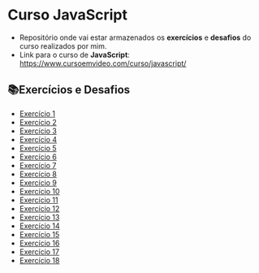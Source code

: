 # Curso JavaScript
- Repositório onde vai estar armazenados os **exercícios** e **desafios** do curso realizados por mim.
- Link para o curso de **JavaScript**: https://www.cursoemvideo.com/curso/javascript/ 

## 📚Exercícios e Desafios
- [Exercício 1](https://github.com/GabrielYuriRF0/curso-javascript/blob/main/aula04/ex001.html)
- [Exercício 2](https://github.com/GabrielYuriRF0/curso-javascript/blob/main/aula06/ex002.html)
- [Exercício 3](https://github.com/GabrielYuriRF0/curso-javascript/blob/main/aula06/ex003.html)
- [Exercício 4](https://github.com/GabrielYuriRF0/curso-javascript/blob/main/aula06/ex004.html)
- [Exercício 5](https://github.com/GabrielYuriRF0/curso-javascript/blob/main/aula09/ex005.html)
- [Exercício 6](https://github.com/GabrielYuriRF0/curso-javascript/blob/main/aula10/ex006.html)
- [Exercício 7](https://github.com/GabrielYuriRF0/curso-javascript/blob/main/aula10/ex007.html)
- [Exercício 8](https://github.com/GabrielYuriRF0/curso-javascript/blob/main/aula11/ex008.js)
- [Exercício 9](https://github.com/GabrielYuriRF0/curso-javascript/blob/main/aula11/ex009.js)
- [Exercício 10](https://github.com/GabrielYuriRF0/curso-javascript/blob/main/aula11/ex010.html)
- [Exercício 11](https://github.com/GabrielYuriRF0/curso-javascript/blob/main/aula12/ex011.js)
- [Exercício 12](https://github.com/GabrielYuriRF0/curso-javascript/blob/main/aula12/ex012.js)
- [Exercício 13](https://github.com/GabrielYuriRF0/curso-javascript/blob/main/aula12/ex013.js)
- [Exercício 14](https://github.com/GabrielYuriRF0/curso-javascript/blob/main/aula12-exercicios/ex014)
- [Exercício 15](https://github.com/GabrielYuriRF0/curso-javascript/blob/main/aula12-exercicios/ex015)
- [Exercício 16](https://github.com/GabrielYuriRF0/curso-javascript/blob/main/aula14-exercicios/ex016)
- [Exercício 17](https://github.com/GabrielYuriRF0/curso-javascript/blob/main/aula14-exercicios/ex017)
- [Exercício 18](https://github.com/GabrielYuriRF0/curso-javascript/blob/main/aula16-exercicios/ex018)




